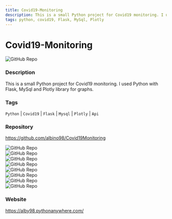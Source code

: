 ```yaml
---
title: Covid19-Monitoring
description: This is a small Python project for Covid19 monitoring. I used Python with Flask, MySql and Plotly library for graphs.
tags: python, covid19, Flask, MySql, Plotly
---
```

        

# Covid19-Monitoring

![GitHub Repo](https://img.shields.io/static/v1?label=category&message=opensource&color=green)

### Description

This is a small Python project for Covid19 monitoring. I used Python with Flask, MySql and Plotly library for graphs.

### Tags

`Python` | `Covid19` | `Flask` | `Mysql` | `Plotly` | `Api`

### Repository

https://github.com/albino98/Covid19Monitoring

![GitHub Repo](https://img.shields.io/github/stars/albino98/Covid19Monitoring?style=social)<br />![GitHub Repo](https://img.shields.io/github/forks/albino98/Covid19Monitoring?style=social)<br />![GitHub Repo](https://img.shields.io/github/v/tag/albino98/Covid19Monitoring?style=social)<br />![GitHub Repo](https://img.shields.io/github/contributors/albino98/Covid19Monitoring)<br />![GitHub Repo](https://img.shields.io/github/issues-pr/albino98/Covid19Monitoring)<br />![GitHub Repo](https://img.shields.io/github/issues/albino98/Covid19Monitoring)<br />![GitHub Repo](https://img.shields.io/github/license/albino98/Covid19Monitoring)<br />![GitHub Repo](https://img.shields.io/github/last-commit/albino98/Covid19Monitoring)<br />

### Website

https://alby98.pythonanywhere.com/